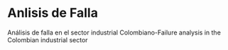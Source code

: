 # Anlisis de Falla
Análisis de falla en el sector industrial Colombiano-Failure analysis in the Colombian industrial sector
